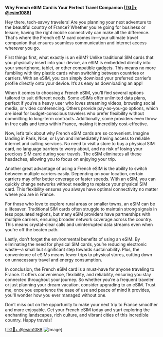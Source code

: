 **Why French eSIM Card is Your Perfect Travel Companion [[TG💪+ @esim1088](https://t.me/s/esim1088)]**

Hey there, tech-savvy travelers! Are you planning your next adventure to the beautiful country of France? Whether you're going for business or leisure, having the right mobile connectivity can make all the difference. That's where the French eSIM card comes in—your ultimate travel companion that ensures seamless communication and internet access wherever you go.

First things first, what exactly is an eSIM? Unlike traditional SIM cards that you physically insert into your device, an eSIM is embedded directly into your smartphone, tablet, or other compatible gadgets. This means no more fumbling with tiny plastic cards when switching between countries or carriers. With an eSIM, you can simply download your preferred carrier’s profile directly onto your device. It’s as easy as downloading an app!

When it comes to choosing a French eSIM, you’ll find several options tailored to suit different needs. Some eSIMs offer unlimited data plans, perfect if you’re a heavy user who loves streaming videos, browsing social media, or video conferencing. Others provide pay-as-you-go options, which are ideal for budget-conscious travelers who prefer flexibility without committing to long-term contracts. Additionally, some providers even throw in free calls and texts within France, making it incredibly cost-effective.

Now, let’s talk about why French eSIM cards are so convenient. Imagine landing in Paris, Nice, or Lyon and immediately having access to reliable internet and calling services. No need to visit a store to buy a physical SIM card, no language barriers to worry about, and no risk of losing your precious SIM card during your travels. The eSIM eliminates all these headaches, allowing you to focus on enjoying your trip.

Another great advantage of using a French eSIM is the ability to switch between multiple carriers easily. Depending on your location, certain carriers may offer better coverage or faster speeds. With an eSIM, you can quickly change networks without needing to replace your physical SIM card. This flexibility ensures you always have optimal connectivity no matter where you are in France.

For those who love to explore rural areas or smaller towns, an eSIM can be a lifesaver. Traditional SIM cards often struggle to maintain strong signals in less populated regions, but many eSIM providers have partnerships with multiple carriers, ensuring broader network coverage across the country. This means crystal-clear calls and uninterrupted data streams even when you're off the beaten path.

Lastly, don’t forget the environmental benefits of using an eSIM. By eliminating the need for physical SIM cards, you’re reducing electronic waste—a small but significant step towards sustainability. Plus, the convenience of eSIMs means fewer trips to physical stores, cutting down on unnecessary travel and energy consumption.

In conclusion, the French eSIM card is a must-have for anyone traveling to France. It offers convenience, flexibility, and reliability, ensuring you stay connected throughout your journey. So whether you're a frequent traveler or just planning your dream vacation, consider upgrading to an eSIM. Trust me, once you experience the ease of use and peace of mind it provides, you'll wonder how you ever managed without one.

Don’t miss out on the opportunity to make your next trip to France smoother and more enjoyable. Get your French eSIM today and start exploring the enchanting landscapes, rich culture, and vibrant cities of this incredible country. Happy travels!

[[TG💪+ @esim1088](https://t.me/s/esim1088) ![Image](https://i.postimg.cc/Y0z9fWf4/image.png)]